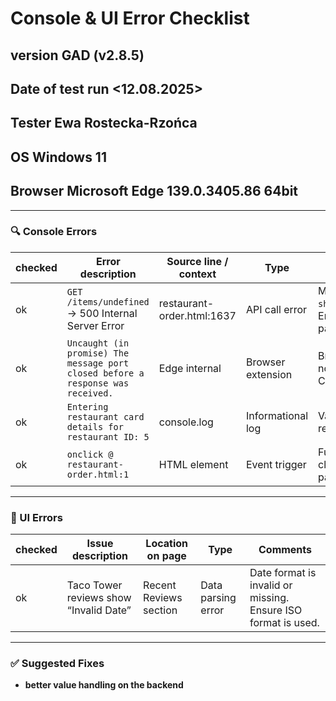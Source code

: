 # Console & UI Error Checklist

## version GAD (v2.8.5)

## Date of test run <12.08.2025>

## Tester Ewa Rostecka-Rzońca

## OS Windows 11

## Browser Microsoft Edge 139.0.3405.86 64bit

---

### 🔍 Console Errors

| checked | Error description                                                               | Source line / context      | Type              | Comments                                                                         |
| ------- | ------------------------------------------------------------------------------- | -------------------------- | ----------------- | -------------------------------------------------------------------------------- |
| ok      | `GET /items/undefined` → 500 Internal Server Error                              | restaurant-order.html:1637 | API call error    | Missing restaurant ID in `showRestaurantDetails()`. Ensure a valid ID is passed. |
| ok      | `Uncaught (in promise) The message port closed before a response was received.` | Edge internal              | Browser extension | Browser-related error, not caused by the app. Can be ignored.                    |
| ok      | `Entering restaurant card details for restaurant ID: 5`                         | console.log                | Informational log | Valid function call with restaurant ID.                                          |
| ok      | `onclick @ restaurant-order.html:1`                                             | HTML element               | Event trigger     | Function triggered by click — ensure ID is passed correctly.                     |

---

### 🧾 UI Errors

| checked | Issue description                      | Location on page       | Type               | Comments                                                      |
| ------- | -------------------------------------- | ---------------------- | ------------------ | ------------------------------------------------------------- |
| ok      | Taco Tower reviews show “Invalid Date” | Recent Reviews section | Data parsing error | Date format is invalid or missing. Ensure ISO format is used. |

---

### ✅ Suggested Fixes

- **better value handling on the backend**
